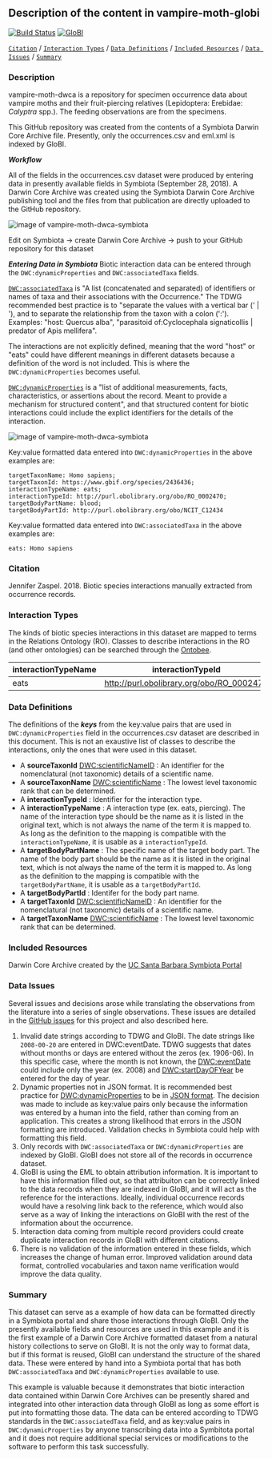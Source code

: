 ## Description of the content in vampire-moth-globi

[![Build Status](https://travis-ci.org/ParasiteTracker/vampire-moth-dwca.svg)](https://travis-ci.org/ParasiteTracker/vampire-moth-dwca) [![GloBI](http://api.globalbioticinteractions.org/interaction.svg?accordingTo=globi:ParasiteTracker/vampire-moth-dwca)](http://globalbioticinteractions.org/?accordingTo=globi:ParasiteTracker/vampire-moth-dwca) 

[```Citation```](#Citation) / [```Interaction Types```](#interaction-types) / [```Data Definitions```](#data-definitions) / [```Included Resources```](#included-resources) /  [```Data Issues```](#data-issues) / [```Summary```](#summary)


### Description

vampire-moth-dwca is a repository for specimen occurrence data about vampire moths and their fruit-piercing relatives (Lepidoptera: Erebidae: *Calyptra* spp.). The feeding observations are from the specimens.

This GitHub repository was created from the contents of a Symbiota Darwin Core Archive file. Presently, only the occurrences.csv and eml.xml is indexed by GloBI.

***Workflow***

All of the fields in the occurrences.csv dataset were produced by entering data in presently available fields in Symbiota (September 28, 2018). A Darwin Core Archive was created using the Symbiota Darwin Core Archive publishing tool and the files from that publication are directly uploaded to the GitHub repository. 



![image of vampire-moth-dwca-symbiota](https://raw.githubusercontent.com/ParasiteTracker/vampire-moth-dwca/master/biotic-interaction-lifecycle.png)

Edit on Symbiota -> create Darwin Core Archive -> push to your GitHub repository for this dataset



***Entering Data in Symbiota***
Biotic interaction data can be entered through the ```DWC:dynamicProperties``` and ```DWC:associatedTaxa``` fields. 

[```DWC:associatedTaxa```](http://rs.tdwg.org/dwc/terms/associatedTaxa) is "A list (concatenated and separated) of identifiers or names of taxa and their associations with the Occurrence." The TDWG recommended best practice is to "separate the values with a vertical bar (' | '), and to separate the relationship from the taxon with a colon (':'). Examples: "host: Quercus alba", "parasitoid of:Cyclocephala signaticollis | predator of Apis mellifera".

The interactions are not explicitly defined, meaning that the word "host" or "eats" could have different meanings in different datasets because a definition of the word is not included. This is where the ```DWC:dynamicProperties``` becomes useful.

[```DWC:dynamicProperties```](http://rs.tdwg.org/dwc/terms/dynamicProperties) is a "list of additional measurements, facts, characteristics, or assertions about the record. Meant to provide a mechanism for structured content", and that structured content for biotic interactions could include the explict identifiers for the details of the interaction.

![image of vampire-moth-dwca-symbiota](https://raw.githubusercontent.com/ParasiteTracker/vampire-moth-dwca/master/Symbiota-screen.png)

Key:value formatted data entered into ```DWC:dynamicProperties``` in the above examples are: 

	targetTaxonName: Homo sapiens; 
	targetTaxonId: https://www.gbif.org/species/2436436; 
	interactionTypeName: eats; 
	interactionTypeId: http://purl.obolibrary.org/obo/RO_0002470; 
	targetBodyPartName: blood; 
	targetBodyPartId: http://purl.obolibrary.org/obo/NCIT_C12434



Key:value formatted data entered into ```DWC:associatedTaxa``` in the above examples are: 

	eats: Homo sapiens


### Citation

Jennifer Zaspel. 2018. Biotic species interactions manually extracted from occurrence records.


### Interaction Types

The kinds of biotic species interactions in this dataset are mapped to terms in the Relations Ontology (RO). Classes to describe interactions in the RO (and other ontologies) can be searched through the [Ontobee](http://www.ontobee.org/ontology/RO?iri=http://purl.obolibrary.org/obo/RO_0002437).

interactionTypeName | interactionTypeId
--- | --- |
eats | http://purl.obolibrary.org/obo/RO_0002470
 
### Data Definitions

The definitions of the ***keys*** from the key:value pairs that are used in ```DWC:dynamicProperties``` field in the occurrences.csv dataset are described in this document. This is not an exaustive list of classes to describe the interactions, only the ones that were used in this dataset.

  * A **sourceTaxonId** [DWC:scientificNameID](http://rs.tdwg.org/dwc/terms/scientificNameID) : An identifier for the nomenclatural (not taxonomic) details of a scientific name.
  * A **sourceTaxonName** [DWC:scientificName](http://rs.tdwg.org/dwc/terms/scientificName) : The lowest level taxonomic rank that can be determined.
  * A **interactionTypeId** : Identifier for the interaction type.
  * A **interactionTypeName** : A interaction type (ex. eats, piercing). The name of the interaction type should be the name as it is listed in the original text, which is not always the name of the term it is mapped to. As long as the definition to the mapping is compatible with the ```interactionTypeName```, it is usable as a ```interactionTypeId```.
  * A **targetBodyPartName**  : The specific name of the target body part. The name of the body part should be the name as it is listed in the original text, which is not always the name of the term it is mapped to. As long as the definition to the mapping is compatible with the ```targetBodyPartName```, it is usable as a ```targetBodyPartId```.
  * A **targetBodyPartId**  : Identifer for the body part name.
  * A **targetTaxonId** [DWC:scientificNameID](http://rs.tdwg.org/dwc/terms/scientificNameID) : An identifier for the nomenclatural (not taxonomic) details of a scientific name.
  * A **targetTaxonName** [DWC:scientificName](http://rs.tdwg.org/dwc/terms/scientificName) : The lowest level taxonomic rank that can be determined.
  
### Included Resources
Darwin Core Archive created by the [UC Santa Barbara Symbiota Portal](http://symbiota.ccber.ucsb.edu/) 

### Data Issues

Several issues and decisions arose while translating the observations from the literature into a series of single observations. These issues are detailed in the [GitHub issues](https://github.com/ParasiteTracker/vampire-moth-dwca/issues) for this project and also described here.

1. Invalid date strings according to TDWG and GloBI. The date strings like ```2008-00-20``` are entered in DWC:eventDate. TDWG suggests that dates without months or days are entered without the zeros (ex. 1906-06). In this specific case, where the month is not known, the [DWC:eventDate](http://rs.tdwg.org/dwc/terms/eventDate) could include only the year (ex. 2008) and [DWC:startDayOFYear](http://rs.tdwg.org/dwc/terms/startDayOfYear) be entered for the day of year.
1. Dynamic properties not in JSON format. It is recommended best practice for [DWC:dynamicProperties](http://rs.tdwg.org/dwc/terms/dynamicProperties) to be in [JSON format](https://www.w3schools.com/Js/js_json_syntax.asp). The decision was made to include as key:value pairs only because the information was entered by a human into the field, rather than coming from an application. This creates a strong likelihood that errors in the JSON formatting are introduced. Validation checks in Symbiota could help with formatting this field.
1. Only records with ```DWC:associatedTaxa``` or ```DWC:dynamicProperties``` are indexed by GloBI. GloBI does not store all of the records in occurrence dataset.
1. GloBI is using the EML to obtain attribution information. It is important to have this information filled out, so that attribuiton can be correctly linked to the data records when they are indexed in GloBI, and it will act as the reference for the interactions. Ideally, individual occurrence records would have a resolving link back to the reference, which would also serve as a way of linking the interactions on GloBI with the rest of the information about the occurrence.
1. Interaction data coming from multiple record providers could create duplicate interaction records in GloBI with different citations.
1. There is no validation of the information entered in these fields, which increases the change of human error. Improved validation around data format, controlled vocabularies and taxon name verification would improve the data quality.

### Summary
This dataset can serve as a example of how data can be formatted directly in a Symbiota portal and share those interactions through GloBI. Only the presently available fields and resources are used in this example and it is the first example of a Darwin Core Archive formatted dataset from a natural history collections to serve on GloBI. It is not the only way to format data, but if this format is reused, GloBI can understand the structure of the shared data. These were entered by hand into a Symbiota portal that has both ```DWC:associatedTaxa``` and ```DWC:dynamicProperties``` available to use. 

This example is valuable because it demonstrates that biotic interaction data contained within Darwin Core Archives can be presently shared and integrated into other interaction data through GloBI as long as some effort is put into formatting those data. The data can be entered according to TDWG standards in the ```DWC:associatedTaxa``` field, and as key:value pairs in ```DWC:dynamicProperties``` by anyone transcribing data into a Symbitota portal and it does not require additional special services or modifications to the software to perform this task successfully.


